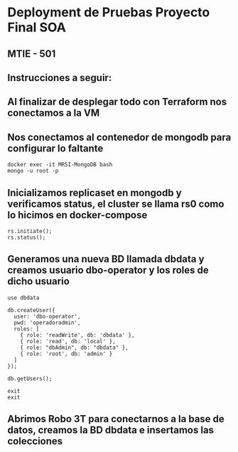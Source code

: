 # Deployment de Pruebas Proyecto Final SOA

## MTIE - 501

## Instrucciones a seguir:

## Al finalizar de desplegar todo con Terraform nos conectamos a la VM

## Nos conectamos al contenedor de mongodb para configurar lo faltante

``` 
docker exec -it MRSI-MongoDB bash
mongo -u root -p
```

## Inicializamos replicaset en mongodb y verificamos status, el cluster se llama rs0 como lo hicimos en docker-compose
```
rs.initiate();
rs.status();
```

## Generamos una nueva BD llamada dbdata y creamos usuario dbo-operator y los roles de dicho usuario
```
use dbdata
    
db.createUser({
  user: 'dbo-operator',
  pwd: 'operadoradmin',
  roles: [
    { role: 'readWrite', db: 'dbdata' },
    { role: 'read', db: 'local' },
    { role: "dbAdmin", db: "dbdata" },
    { role: 'root', db: 'admin' }
  ]
});

db.getUsers();

exit
exit
```

## Abrimos Robo 3T para conectarnos a la base de datos, creamos la BD dbdata e insertamos las colecciones